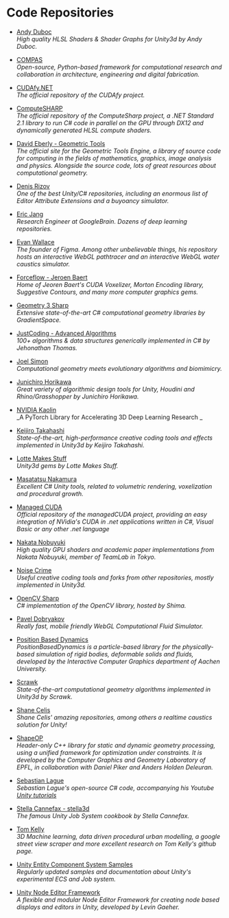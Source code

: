 Code Repositories
======
* [Andy Duboc](https://github.com/andydbc)
</br> _High quality HLSL Shaders & Shader Graphs for Unity3d by Andy Duboc._

* [COMPAS](https://github.com/compas-dev/compas) 
</br> _Open-source, Python-based framework for computational research and collaboration in architecture, engineering and digital fabrication._

* [CUDAfy.NET](https://github.com/Cr33zz/CUDAfy.NET)
</br> _The official repository of the CUDAfy project._

* [ComputeSHARP](https://github.com/Sergio0694/ComputeSharp)
<br/> _The official repository of the ComputeSharp project, a .NET Standard 2.1 library to run C# code in parallel on the GPU through DX12 and dynamically generated HLSL compute shaders._

* [David Eberly - Geometric Tools](https://www.geometrictools.com/index.html)
</br>_The official site for the Geometric Tools Engine, a library of source code for computing in the fields of mathematics, graphics, image analysis and physics. Alongside the source code, lots of great resources about computational geometry._

* [Denis Rizov](https://github.com/dbrizov)
<br/>_One of the best Unity/C# repositories, including an enormous list of Editor Attribute Extensions and a buyoancy simulator._

* [Eric Jang](https://github.com/ericjang)
_</br> Research Engineer at GoogleBrain. Dozens of deep learning repositories._

* [Evan Wallace](https://github.com/evanw?tab=repositories)
<br/> _The founder of Figma. Among other unbelievable things, his repository hosts an interactive WebGL pathtracer and an interactive WebGL water caustics simulator._

* [Forceflow - Jeroen Baert](https://github.com/Forceflow?tab=repositories)
<br/>_Home of Jeoren Baert's CUDA Voxelizer, Morton Encoding library, Suggestive Contours, and many more computer graphics gems._

* [Geometry 3 Sharp](https://github.com/gradientspace/geometry3Sharp)
</br>_Extensive state-of-the-art C# computational geometry libraries by GradientSpace._

* [JustCoding - Advanced Algorithms](https://github.com/justcoding121/Advanced-Algorithms)
<br/>_100+ algorithms & data structures generically implemented in C# by Jehonathan Thomas._

* [Joel Simon](https://github.com/joel-simon)
</br>_Computational geometry meets evolutionary algorithms and biomimicry._

* [Junichiro Horikawa](https://github.com/jhorikawa)
</br>_Great variety of algorithmic design tools for Unity, Houdini and Rhino/Grasshopper by Junichiro Horikawa._

* [NVIDIA Kaolin](https://github.com/NVIDIAGameWorks/kaolin)
<br/>_A PyTorch Library for Accelerating 3D Deep Learning Research _

* [Keijiro Takahashi](https://github.com/keijiro)
</br>_State-of-the-art, high-performance creative coding tools and effects implemented in Unity3d by Keijiro Takahashi._

* [Lotte Makes Stuff](https://github.com/LotteMakesStuff)
</br>_Unity3d gems by Lotte Makes Stuff._

* [Masatatsu Nakamura](https://github.com/mattatz)
<br/>_Excellent C# Unity tools, related to volumetric rendering, voxelization and procedural growth._

* [Managed CUDA](https://github.com/kunzmi/managedCuda)
<br/>_Official repository of the managedCUDA project, providing an easy integration of NVidia's CUDA in .net applications written in C#, Visual Basic or any other .net language_

* [Nakata Nobuyuki](https://github.com/nobnak)
<br/>_High quality GPU shaders and academic paper implementations from Nakata Nobuyuki, member of TeamLab in Tokyo._

* [Noise Crime](https://github.com/noisecrime)
_</br> Useful creative coding tools and forks from other repositories, mostly implemented in Unity3d._

* [OpenCV Sharp](https://github.com/shimat/opencvsharp)
_<br/>C# implementation of the OpenCV library, hosted by Shima._

* [Pavel Dobryakov](https://github.com/PavelDoGreat)
_</br> Really fast, mobile friendly WebGL Computational Fluid Simulator._

* [Position Based Dynamics](https://github.com/InteractiveComputerGraphics/PositionBasedDynamics)<br/>
_PositionBasedDynamics is a particle-based library for the physically-based simulation of rigid bodies, deformable solids and fluids, developed by the Interactive Computer Graphics department of Aachen University._

* [Scrawk](https://github.com/Scrawk)
_</br> State-of-the-art computational geometry algorithms implemented in Unity3d by Scrawk._

* [Shane Celis](https://github.com/shanecelis?tab=repositories)
<br/> _Shane Celis' amazing repositories, among others a realtime caustics solution for Unity!_

* [ShapeOP](https://www.shapeop.org/index.php)
_</br> Header-only C++ library for static and dynamic geometry processing, using a unified framework for optimization under constraints. It is developed by the Computer Graphics and Geometry Laboratory of EPFL, in collaboration with Daniel Piker and Anders Holden Deleuran._

* [Sebastian Lague](https://github.com/SebLague)<br/>
_Sebastian Lague's open-source C# code, accompanying his Youtube [Unity tutorials](https://www.youtube.com/user/Cercopithecan)_

* [Stella Cannefax - stella3d](https://github.com/stella3d)
_</br> The famous Unity Job System cookbook by Stella Cannefax._

* [Tom Kelly](https://github.com/twak?tab=repositories)
<br/> _3D Machine learning, data driven procedural urban modelling, a google street view scraper and more excellent research on Tom Kelly's github page._

* [Unity Entity Component System Samples](https://github.com/Unity-Technologies/EntityComponentSystemSamples)
_</br> Regularly updated samples and documentation about Unity's experimental ECS and Job system._

* [Unity Node Editor Framework](https://github.com/Seneral/Node_Editor_Framework)<br/>
_A flexible and modular Node Editor Framework for creating node based displays and editors in Unity, developed by Levin Gaeher._
